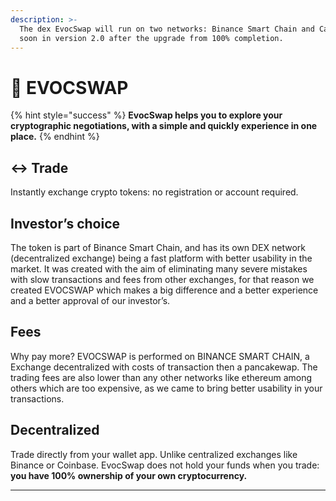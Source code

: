 ```yaml
---
description: >-
  The dex EvocSwap will run on two networks: Binance Smart Chain and Cardano,
  soon in version 2.0 after the upgrade from 100% completion.
---
```


# 🔄 EVOCSWAP

{% hint style="success" %}
**EvocSwap helps you to explore your cryptographic negotiations, with a simple and quickly experience in one place.**
{% endhint %}

## ↔️ Trade

Instantly exchange crypto tokens: no registration or account required.

## Investor’s choice&#x20;

The token is part of Binance Smart Chain, and has its own DEX network (decentralized exchange) being a fast platform with better usability in the market. It was created with the aim of eliminating many severe mistakes with slow transactions and fees from other exchanges, for that reason we created EVOCSWAP which makes a big difference and a better experience and a better approval of our investor’s.

## Fees&#x20;

Why pay more? EVOCSWAP is performed on BINANCE SMART CHAIN, a Exchange decentralized with costs of transaction then a pancakewap. The trading fees are also lower than any other networks like ethereum among others which are too expensive, as we came to bring better usability in your transactions.

## Decentralized&#x20;

Trade directly from your wallet app. Unlike centralized exchanges like Binance or Coinbase. EvocSwap does not hold your funds when you trade: **you have 100% ownership of your own cryptocurrency.**

****
